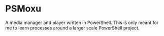 # PSMoxu

A media manager and player written in PowerShell. This is only meant for me to learn processes around a larger scale PowerShell project.
